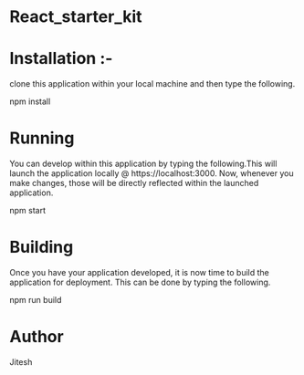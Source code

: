 # React_starter_kit
# Installation :-
clone this application within your local machine and then type the following.

npm install


# Running
You can develop within this application by typing the following.This will launch the application locally @ https://localhost:3000. Now, whenever you make changes, those will be directly reflected within the launched application.

npm start

# Building
Once you have your application developed, it is now time to build the application for deployment. This can be done by typing the following.

npm run build

# Author
Jitesh
